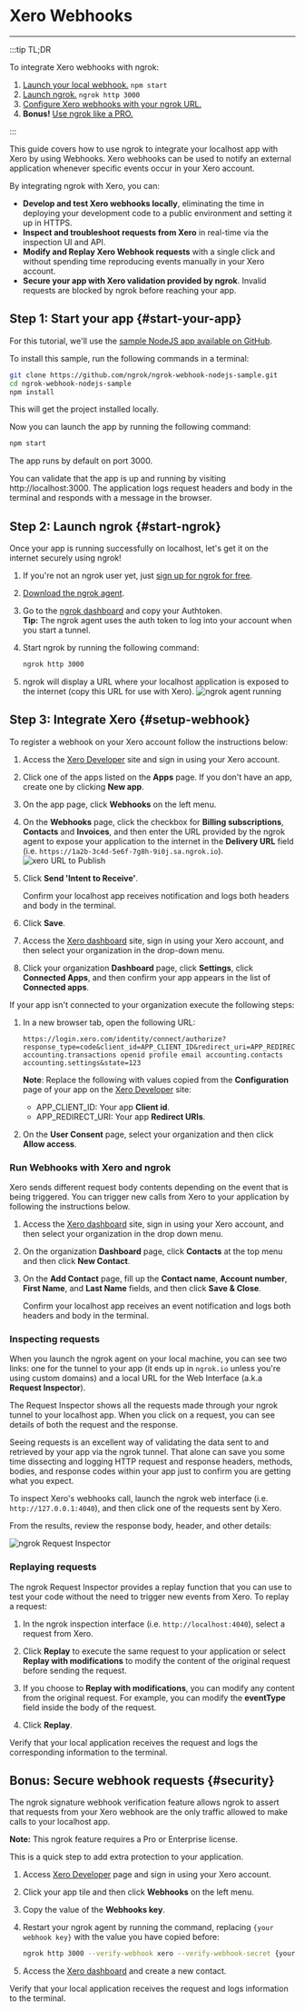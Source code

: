 # Xero Webhooks
------------

:::tip TL;DR

To integrate Xero webhooks with ngrok:
1. [Launch your local webhook.](#start-your-app) `npm start`
1. [Launch ngrok.](#start-ngrok) `ngrok http 3000`
1. [Configure Xero webhooks with your ngrok URL.](#setup-webhook)
1. **Bonus!** [Use ngrok like a PRO.](#security)

:::


This guide covers how to use ngrok to integrate your localhost app with Xero by using Webhooks.
Xero webhooks can be used to notify an external application whenever specific events occur in your Xero account. 

By integrating ngrok with Xero, you can:

- **Develop and test Xero webhooks locally**, eliminating the time in deploying your development code to a public environment and setting it up in HTTPS.
- **Inspect and troubleshoot requests from Xero** in real-time via the inspection UI and API.
- **Modify and Replay Xero Webhook requests** with a single click and without spending time reproducing events manually in your Xero account.
- **Secure your app with Xero validation provided by ngrok**. Invalid requests are blocked by ngrok before reaching your app.


## **Step 1**: Start your app {#start-your-app}

For this tutorial, we'll use the [sample NodeJS app available on GitHub](https://github.com/ngrok/ngrok-webhook-nodejs-sample). 

To install this sample, run the following commands in a terminal:

```bash
git clone https://github.com/ngrok/ngrok-webhook-nodejs-sample.git
cd ngrok-webhook-nodejs-sample
npm install
```

This will get the project installed locally.

Now you can launch the app by running the following command: 

```bash
npm start
```

The app runs by default on port 3000. 

You can validate that the app is up and running by visiting http://localhost:3000. The application logs request headers and body in the terminal and responds with a message in the browser.


## **Step 2**: Launch ngrok {#start-ngrok}

Once your app is running successfully on localhost, let's get it on the internet securely using ngrok! 

1. If you're not an ngrok user yet, just [sign up for ngrok for free](https://ngrok.com/signup).

1. [Download the ngrok agent](https://ngrok.com/download).

1. Go to the [ngrok dashboard](https://dashboard.ngrok.com) and copy your Authtoken. <br />
    **Tip:** The ngrok agent uses the auth token to log into your account when you start a tunnel.
    
1. Start ngrok by running the following command:
    ```bash
    ngrok http 3000
    ```

1. ngrok will display a URL where your localhost application is exposed to the internet (copy this URL for use with Xero).
    ![ngrok agent running](/img/integrations/launch_ngrok_tunnel.png)


## **Step 3**: Integrate Xero {#setup-webhook}

To register a webhook on your Xero account follow the instructions below:

1. Access the [Xero Developer](https://developer.xero.com/app/manage/) site and sign in using your Xero account.

1. Click one of the apps listed on the **Apps** page. If you don't have an app, create one by clicking **New app**.

1. On the app page, click **Webhooks** on the left menu.

1. On the **Webhooks** page, click the checkbox for **Billing subscriptions**, **Contacts** and **Invoices**, and then enter the URL provided by the ngrok agent to expose your application to the internet in the **Delivery URL** field (i.e. `https://1a2b-3c4d-5e6f-7g8h-9i0j.sa.ngrok.io`).
    ![xero URL to Publish](img/ngrok_url_configuration_xero.png)

1. Click **Send 'Intent to Receive'**. 

    Confirm your localhost app receives notification and logs both headers and body in the terminal.

1. Click **Save**.

1. Access the [Xero dashboard](https://go.xero.com/) site, sign in using your Xero account, and then select your organization in the drop-down menu.

1. Click your organization **Dashboard** page, click **Settings**, click **Connected Apps**, and then confirm your app appears in the list of **Connected apps**.

If your app isn't connected to your organization execute the following steps:

1. In a new browser tab, open the following URL:
    ```
    https://login.xero.com/identity/connect/authorize?response_type=code&client_id=APP_CLIENT_ID&redirect_uri=APP_REDIRECT_URI&scope=offline_access accounting.transactions openid profile email accounting.contacts accounting.settings&state=123
    ```
    **Note**: Replace the following with values copied from the **Configuration** page of your app on the [Xero Developer](https://developer.xero.com/app/manage/) site:
    - APP_CLIENT_ID: Your app **Client id**.
    - APP_REDIRECT_URI: Your app **Redirect URIs**.

1. On the **User Consent** page, select your organization and then click **Allow access**.


### Run Webhooks with Xero and ngrok

Xero sends different request body contents depending on the event that is being triggered.
You can trigger new calls from Xero to your application by following the instructions below.

1. Access the [Xero dashboard](https://go.xero.com/) site, sign in using your Xero account, and then select your organization in the drop down menu.

1. On the organization **Dashboard** page, click **Contacts** at the top menu and then click **New Contact**.

1. On the **Add Contact** page, fill up the **Contact name**, **Account number**, **First Name**, and **Last Name** fields, and then click **Save & Close**. 

    Confirm your localhost app receives an event notification and logs both headers and body in the terminal.


### Inspecting requests

When you launch the ngrok agent on your local machine, you can see two links: one for the tunnel to your app (it ends up in `ngrok.io` unless you're using custom domains) and a local URL for the Web Interface (a.k.a **Request Inspector**).

The Request Inspector shows all the requests made through your ngrok tunnel to your localhost app. When you click on a request, you can see details of both the request and the response.

Seeing requests is an excellent way of validating the data sent to and retrieved by your app via the ngrok tunnel. That alone can save you some time dissecting and logging HTTP request and response headers, methods, bodies, and response codes within your app just to confirm you are getting what you expect.

To inspect Xero's webhooks call, launch the ngrok web interface (i.e. `http://127.0.0.1:4040`), and then click one of the requests sent by Xero.

From the results, review the response body, header, and other details:

![ngrok Request Inspector](img/ngrok_introspection_xero_webhooks.png)


### Replaying requests

The ngrok Request Inspector provides a replay function that you can use to test your code without the need to trigger new events from Xero. To replay a request:

1. In the ngrok inspection interface (i.e. `http://localhost:4040`), select a request from Xero.

1. Click **Replay** to execute the same request to your application or select **Replay with modifications** to modify the content of the original request before sending the request.

1. If you choose to **Replay with modifications**, you can modify any content from the original request. For example, you can modify the **eventType** field inside the body of the request.

1. Click **Replay**.

Verify that your local application receives the request and logs the corresponding information to the terminal.


## **Bonus**: Secure webhook requests {#security}

The ngrok signature webhook verification feature allows ngrok to assert that requests from your Xero webhook are the only traffic allowed to make calls to your localhost app.

**Note:** This ngrok feature requires a Pro or Enterprise license.

This is a quick step to add extra protection to your application.

1. Access [Xero Developer](https://developer.xero.com/myapps/webhooks/) page and sign in using your Xero account.

1. Click your app tile and then click **Webhooks** on the left menu.

1. Copy the value of the **Webhooks key**.

1. Restart your ngrok agent by running the command, replacing `{your webhook key}` with the value you have copied before:
    ```bash
    ngrok http 3000 --verify-webhook xero --verify-webhook-secret {your webhook key}
    ```

1. Access the [Xero dashboard](https://go.xero.com/) and create a new contact.

Verify that your local application receives the request and logs information to the terminal.
